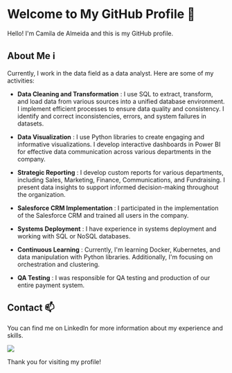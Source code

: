 # Welcome to My GitHub Profile 👋

Hello! I'm Camila de Almeida and this is my GitHub profile.

## About Me ℹ️

Currently, I work in the data field as a data analyst. Here are some of my activities:

- **Data Cleaning and Transformation** : I use SQL to extract, transform, and load data from various sources into a unified database environment. I implement efficient processes to ensure data quality and consistency. I identify and correct inconsistencies, errors, and system failures in datasets.

- **Data Visualization** : I use Python libraries to create engaging and informative visualizations. I develop interactive dashboards in Power BI for effective data communication across various departments in the company.

- **Strategic Reporting** : I develop custom reports for various departments, including Sales, Marketing, Finance, Communications, and Fundraising. I present data insights to support informed decision-making throughout the organization.

- **Salesforce CRM Implementation** : I participated in the implementation of the Salesforce CRM and trained all users in the company.

- **Systems Deployment** : I have experience in systems deployment and working with SQL or NoSQL databases.

- **Continuous Learning** : Currently, I'm learning Docker, Kubernetes, and data manipulation with Python libraries. Additionally, I'm focusing on orchestration and clustering.

- **QA Testing** : I was responsible for QA testing and production of our entire payment system.   

## Contact 📫

You can find me on LinkedIn for more information about my experience and skills.
<div>
<a href="https://www.linkedin.com/in/camila-de-almeida-dados/" target="_blank"><img loading="lazy" src="https://img.shields.io/badge/-LinkedIn-%230077B5?style=for-the-badge&logo=linkedin&logoColor=white" target="_blank"></a>   
</div>

Thank you for visiting my profile!
